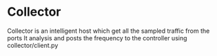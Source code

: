 # Collector

Collector is an intelligent host which get all the sampled traffic from the ports
It analysis and posts the frequency to the controller using collector/client.py